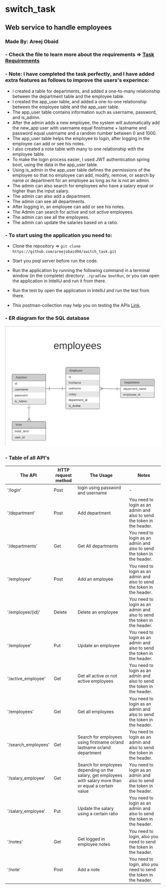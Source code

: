 # switch_task


## Web service to handle employees


### Made By: Areej Obaid


### - Check the file to learn more about the requirements =>  [Task Requirements](https://drive.google.com/file/d/1X-yXeJw4FegF9ADyUYsFUfJ8IlXXxAqN/view?usp=sharing)


### - Note: I have completed the task perfectly, and I have added extra features as follows to improve the users's experince:

* I created a table for departments, and added a one-to-many relationship between the department table and the employee table.
* I created the app_user table, and added a one-to-one relationship between the employee table and the app_user table.
* The app_user table contains information such as username, password, and is_adimn.
* After the admin adds a new employee, the system will automatically add the new_app user with username equal finstname + lastname and password equal username and a random number between 0 and 1000.
* The app_user table helps the employee to login, after logging in the employee can add or see his notes.
* I also created a note table with many to one relationship with the employee table.
* To make the login process easier, I used JWT authentication spring boot, using the data in the app_user table.
* Using is_admin in the app_user table defines the permissions of the employee so that no employee can add, modify, remove, or search by name or department for an employee as long as he is not an admin.
* The admin can also search for employees who have a salary equal or higher than the input salary.
* The admin can also add a department.
* The admin can see all departments.
* After logging in, an employee can add or see his notes.
* The Admin can search for active and not active employees.
* The admin can see all the employees.
* The admin can update the salaries based on a ratio.


### - To start using the application you need to:

* Clone the repository => `git clone https://github.com/areejobaid94/switch_task.git`

* Start you psql server before run the code.

* Run the application by running the following command in a terminal window (in the complete) directory: `./gradlew bootRun`, or you can open the application in IntelliJ and run it from there.

* Run the test by open the application in IntelliJ and run the test from there.

* This postman-collection may help you on testing the APIs [Link](https://drive.google.com/file/d/1BhtA3YD0yQrvN0aeu1RFg7mVxUC_AAXv/view?usp=sharing).


### - ER diagram for the SQL database

![](img/Employees_Schema.png)

### - Table of all API's

| The API | HTTP request method | The Usage | Notes |
|---------| ------------------- |-----------|-------|
| '/login' | Post | login using password and username |-|
| '/department' | Post | Add department | You need to login as an admin and also to send the token in the header. |
| '/departments' | Get | Get All departments | You need to login as an admin and also to send the token in the header. |      
| '/employee' | Post | Add an employee | You need to login as an admin and also to send the token in the header. |
| '/employee/{id}' | Delete | Delete an employee | You need to login as an admin and also to send the token in the header. |
| '/employee' | Put | Update an employee | You need to login as an admin and also to send the token in the header. |
| '/active_employee' | Get | Get all active or not active employees | You need to login as an admin and also to send the token in the header. |
| '/employees' | Get | Get all employees | You need to login as an admin and also to send the token in the header. |
| '/search_employees' | Get | Search for employees using firstname or/and lastname or/and department | You need to login as an admin and also to send the token in the header. |
| '/salary_employee' | Get | Search for employees depending on the salary, get employees with salary more than or equal a certain value | You need to login as an admin and also to send the token in the header. |
| '/salary_employee' | Put | Update the salary using a certain ratio | You need to login as an admin and also to send the token in the header. |
| '/notes' | Get | Get logged in employee notes | You need to login, also you need to send the token in the header. |
| '/note' | Post | Add a note | You need to login, also you need to send the token in the header. |
